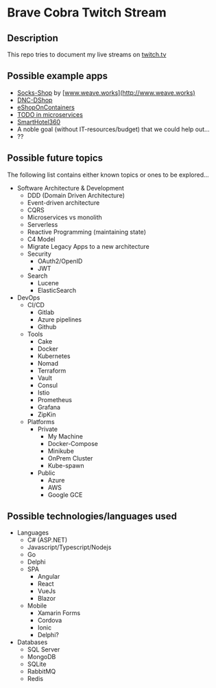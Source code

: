 # Brave Cobra Twitch Stream

## Description
This repo tries to document my live streams on [twitch.tv](https://twitch.tv/bravecobra2) 

## Possible example apps

- [Socks-Shop](https://microservices-demo.github.io/) by [www.weave.works](http://www.weave.works)
- [DNC-DShop](https://github.com/devmentors/DNC-DShop)
- [eShopOnContainers](https://github.com/dotnet-architecture/eShopOnContainers)
- [TODO in microservices](https://github.com/elgris/microservice-app-example)
- [SmartHotel360](https://github.com/Microsoft/SmartHotel360)
- A noble goal (without IT-resources/budget) that we could help out...
- ??

## Possible future topics

The following list contains either known topics or ones to be explored... 

- Software Architecture & Development
    - DDD (Domain Driven Architecture)
    - Event-driven architecture
    - CQRS
    - Microservices vs monolith
    - Serverless
    - Reactive Programming (maintaining state)
    - C4 Model
    - Migrate Legacy Apps to a new architecture
    - Security
        - OAuth2/OpenID
        - JWT
    - Search
        - Lucene
        - ElasticSearch
- DevOps
    - CI/CD
        - Gitlab
        - Azure pipelines
        - Github
    - Tools
        - Cake
        - Docker
        - Kubernetes
        - Nomad
        - Terraform
        - Vault
        - Consul
        - Istio
        - Prometheus
        - Grafana
        - ZipKin
    - Platforms
        - Private
            - My Machine 
            - Docker-Compose
            - Minikube
            - OnPrem Cluster
            - Kube-spawn
        - Public
            - Azure
            - AWS
            - Google GCE

## Possible technologies/languages used

- Languages
    - C# (ASP.NET)
    - Javascript/Typescript/Nodejs
    - Go
    - Delphi
    - SPA
        - Angular
        - React
        - VueJs
        - Blazor
    - Mobile
        - Xamarin Forms
        - Cordova
        - Ionic
        - Delphi?
- Databases
    - SQL Server
    - MongoDB
    - SQLite
    - RabbitMQ
    - Redis
